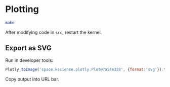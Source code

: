 # Plotting

```bash
make
```

After modifying code in `src`, restart the kernel.

## Export as SVG

Run in developer tools:

```javascript
Plotly.toImage('space.kscience.plotly.Plot@7a54e338', {format:'svg'}).then(r => console.log(r))
```

Copy output into URL bar.

